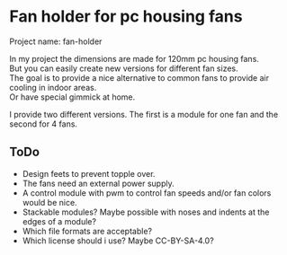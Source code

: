 # Fan holder for pc housing fans
Project name: fan-holder

In my project the dimensions are made for 120mm pc housing fans.  
But you can easily create new versions for different fan sizes.  
The goal is to provide a nice alternative to common fans to provide air cooling in indoor areas.  
Or have special gimmick at home.

I provide two different versions. The first is a module for one fan and the second for 4 fans.

## ToDo
- Design feets to prevent topple over.
- The fans need an external power supply.
- A control module with pwm to control fan speeds and/or fan colors would be nice.
- Stackable modules? Maybe possible with noses and indents at the edges of a module?
- Which file formats are acceptable?
- Which license should i use? Maybe CC-BY-SA-4.0?
